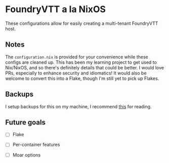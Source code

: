 # FoundryVTT a la NixOS

These configurations allow for easily creating a multi-tenant FoundryVTT host.

## Notes

The `configuration.nix` is provided for your convenience while these configs are cleaned up. This 
has been my learning project to get used to Nix/NixOS, and so there's definitely details that 
could be better. I would love PRs, especially to enhance security and idiomatics! It would also 
be welcome to convert this into a Flake, though I'm still yet to pick up Flakes.

## Backups

I setup backups for this on my machine, I recommend [this](https://xeiaso.net/blog/borg-backup-2021-01-09) for reading.

## Future goals

- [ ] Flake
- [ ] Per-container features
- [ ] Moar options

